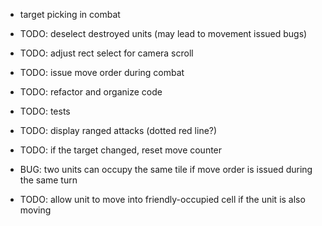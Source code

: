 

- target picking in combat

- TODO: deselect destroyed units (may lead to movement issued bugs)
- TODO: adjust rect select for camera scroll
- TODO: issue move order during combat
- TODO: refactor and organize code
- TODO: tests
- TODO: display ranged attacks (dotted red line?)
- TODO: if the target changed, reset move counter
- BUG: two units can occupy the same tile if move order is issued during the same turn
- TODO: allow unit to move into friendly-occupied cell if the unit is also moving